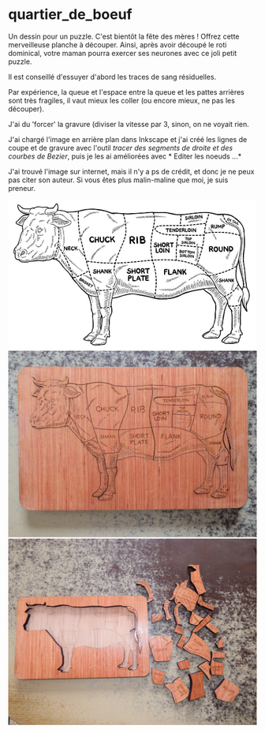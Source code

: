 # quartier_de_boeuf
 Un dessin pour un puzzle. 
C'est bientôt la fête des mères ! Offrez cette merveilleuse planche à découper. 
Ainsi, après avoir découpé le roti dominical, votre maman pourra exercer ses neurones avec ce 
joli petit puzzle. 

Il est conseillé d'essuyer d'abord les traces de sang résiduelles. 

Par expérience, la queue et l'espace entre la queue et les pattes arrières sont très fragiles, il vaut mieux les coller (ou encore mieux, ne pas les découper). 

J'ai du 'forcer' la gravure (diviser la vitesse par 3, sinon, on ne voyait rien. 

J'ai chargé l'image en arrière plan dans Inkscape et j'ai créé les lignes de coupe et de gravure avec l'outil *tracer des segments de droite et des courbes
de Bezier*, puis je les ai améliorées avec * Editer les noeuds ...*

J'ai trouvé l'image sur internet, mais il n'y a ps de crédit, et donc je ne peux pas citer son auteur. Si vous êtes plus malin-maline que moi, je suis preneur. 

![A](./coupedeboeuf.jpg "L'image de base") 
![B](./fini.jpg "Le puzzle terminé") 
![C](./demonte.jpg "Le puzzle démonté") 
